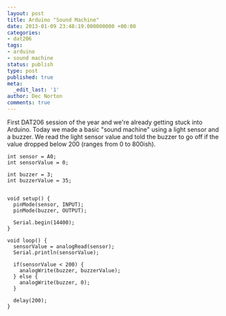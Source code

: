 ```yaml
---
layout: post
title: Arduino "Sound Machine"
date: 2013-01-09 23:48:19.000000000 +00:00
categories:
- dat206
tags:
- arduino
- sound machine
status: publish
type: post
published: true
meta:
  _edit_last: '1'
author: Dec Norton
comments: true
---
```

<p>First DAT206 session of the year and we're already getting stuck into Arduino. Today we made a basic "sound machine" using a light sensor and a buzzer. We read the light sensor value and told the buzzer to go off if the value dropped below 200 (ranges from 0 to 800ish).</p>

<!--more-->

<pre class="language-arduino"><code>int sensor = A0;
int sensorValue = 0;

int buzzer = 3;
int buzzerValue = 35;


void setup() {
  pinMode(sensor, INPUT);
  pinMode(buzzer, OUTPUT);

  Serial.begin(14400);
}

void loop() {
  sensorValue = analogRead(sensor);
  Serial.println(sensorValue);

  if(sensorValue < 200) {
    analogWrite(buzzer, buzzerValue);
  } else {
    analogWrite(buzzer, 0);
  }

  delay(200);
}
</code></pre>
